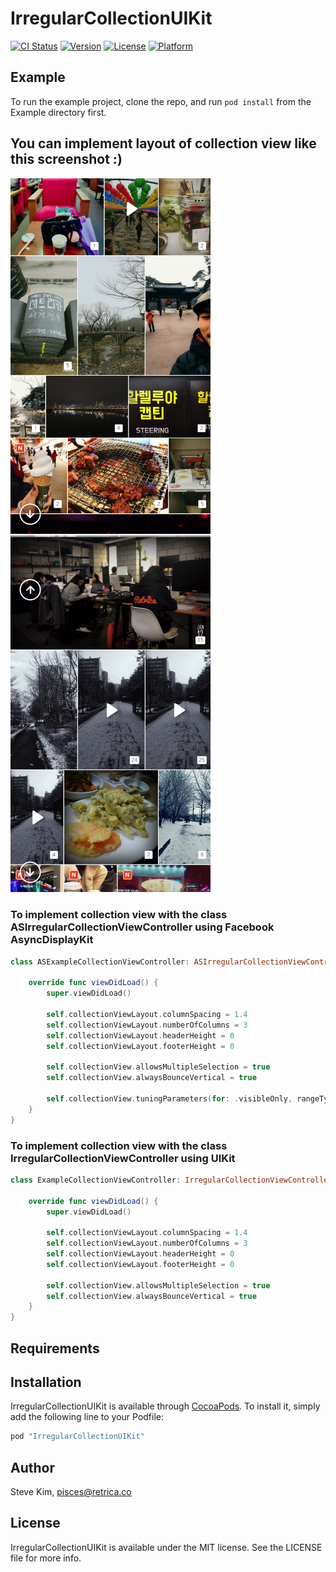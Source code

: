 # IrregularCollectionUIKit

[![CI Status](http://img.shields.io/travis/pisces/IrregularCollectionUIKit.svg?style=flat)](https://travis-ci.org/pisces/IrregularCollectionUIKit)
[![Version](https://img.shields.io/cocoapods/v/IrregularCollectionUIKit.svg?style=flat)](http://cocoapods.org/pods/IrregularCollectionUIKit)
[![License](https://img.shields.io/cocoapods/l/IrregularCollectionUIKit.svg?style=flat)](http://cocoapods.org/pods/IrregularCollectionUIKit)
[![Platform](https://img.shields.io/cocoapods/p/IrregularCollectionUIKit.svg?style=flat)](http://cocoapods.org/pods/IrregularCollectionUIKit)

## Example

To run the example project, clone the repo, and run `pod install` from the Example directory first.

## You can implement layout of collection view like this screenshot :)
<p valign="top">
<img src="screenshots/sh_002.png" width="320"/>
<img src="screenshots/sh_003.png" width="320"/>
</p>

### To implement collection view with the class ASIrregularCollectionViewController using Facebook AsyncDisplayKit
```Swift
class ASExampleCollectionViewController: ASIrregularCollectionViewController {
    
    override func viewDidLoad() {
        super.viewDidLoad()
        
        self.collectionViewLayout.columnSpacing = 1.4
        self.collectionViewLayout.numberOfColumns = 3
        self.collectionViewLayout.headerHeight = 0
        self.collectionViewLayout.footerHeight = 0
        
        self.collectionView.allowsMultipleSelection = true
        self.collectionView.alwaysBounceVertical = true
        
        self.collectionView.tuningParameters(for: .visibleOnly, rangeType: .fetchData)
    }
}
```

### To implement collection view with the class IrregularCollectionViewController using UIKit
```Swift
class ExampleCollectionViewController: IrregularCollectionViewController {
    
    override func viewDidLoad() {
        super.viewDidLoad()
        
        self.collectionViewLayout.columnSpacing = 1.4
        self.collectionViewLayout.numberOfColumns = 3
        self.collectionViewLayout.headerHeight = 0
        self.collectionViewLayout.footerHeight = 0
        
        self.collectionView.allowsMultipleSelection = true
        self.collectionView.alwaysBounceVertical = true
    }
}
```

## Requirements

## Installation

IrregularCollectionUIKit is available through [CocoaPods](http://cocoapods.org). To install
it, simply add the following line to your Podfile:

```ruby
pod "IrregularCollectionUIKit"
```

## Author

Steve Kim, pisces@retrica.co

## License

IrregularCollectionUIKit is available under the MIT license. See the LICENSE file for more info.
